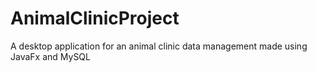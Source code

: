# AnimalClinicProject

A desktop application for an animal clinic data management made using JavaFx and MySQL
